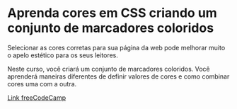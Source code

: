 # Aprenda cores em CSS criando um conjunto de marcadores coloridos

Selecionar as cores corretas para sua página da web pode melhorar muito o apelo estético para os seus leitores.

Neste curso, você criará um conjunto de marcadores coloridos. Você aprenderá maneiras diferentes de definir valores de cores e como combinar cores uma com a outra.

[Link freeCodeCamp](https://www.freecodecamp.org/portuguese/learn/2022/responsive-web-design/learn-css-colors-by-building-a-set-of-colored-markers/ "Link freeCodeCamp")